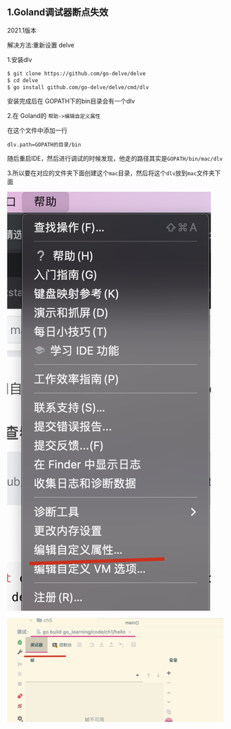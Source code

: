 ## 1.Goland调试器断点失效

2021.1版本

解决方法:重新设置 delve

1.安装dlv

```shell
$ git clone https://github.com/go-delve/delve
$ cd delve
$ go install github.com/go-delve/delve/cmd/dlv
```

安装完成后在 GOPATH下的bin目录会有一个dlv

2.在 Goland的 `帮助->编辑自定义属性`

在这个文件中添加一行

```shell
dlv.path=GOPATH的目录/bin
```

随后重启IDE，然后进行调试的时候发现，他走的路径其实是`GOPATH/bin/mac/dlv`

3.所以要在对应的文件夹下面创建这个`mac`目录，然后将这个`dlv`放到`mac`文件夹下面

![image.png](./assets/1699191222681-image.png)

![image.png](./assets/1699190998754-image.png)
